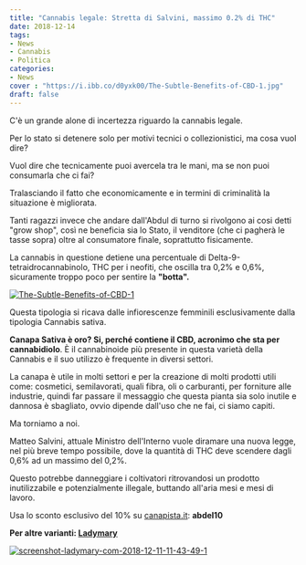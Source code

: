 ```yaml
---
title: "Cannabis legale: Stretta di Salvini, massimo 0.2% di THC"
date: 2018-12-14
tags:
- News
- Cannabis
- Politica
categories:
- News
cover : "https://i.ibb.co/d0yxk00/The-Subtle-Benefits-of-CBD-1.jpg"
draft: false
---
```

C'è un grande alone di incertezza riguardo la cannabis legale.

Per lo stato si detenere solo per motivi tecnici o collezionistici, ma cosa vuol dire?

Vuol dire che tecnicamente puoi avercela tra le mani, ma se non puoi consumarla che ci fai?

Tralasciando il fatto che economicamente e in termini di criminalità la situazione è migliorata.

Tanti ragazzi invece che andare dall'Abdul di turno si rivolgono ai cosi detti "grow shop", così ne beneficia sia lo Stato, il venditore (che ci pagherà le tasse sopra) oltre al consumatore finale, soprattutto fisicamente.

La cannabis in questione detiene una percentuale di Delta-9-tetraidrocannabinolo, THC per i neofiti, che oscilla tra 0,2% e 0,6%, sicuramente troppo poco per sentire la <strong>"botta".</strong>

<a href="https://ibb.co/99jSy99"><img src="https://i.ibb.co/d0yxk00/The-Subtle-Benefits-of-CBD-1.jpg" alt="The-Subtle-Benefits-of-CBD-1" border="0"></a>

Questa tipologia si ricava dalle infiorescenze femminili esclusivamente dalla tipologia Cannabis sativa.

<strong>Canapa Sativa è oro? 
Si, perché contiene il CBD, acronimo che sta per cannabidiolo</strong>. È il cannabinoide più presente in questa varietà della Cannabis e il suo utilizzo è frequente in diversi settori.

La canapa è utile in molti settori e per la creazione di molti prodotti utili come: cosmetici, semilavorati, quali fibra, oli o carburanti, per forniture alle industrie, quindi far passare il messaggio che questa pianta sia solo inutile e dannosa è sbagliato, ovvio dipende dall'uso che ne fai, ci siamo capiti.

Ma torniamo a noi.

Matteo Salvini, attuale Ministro dell'Interno vuole diramare una nuova legge, nel più breve tempo possibile, dove la quantità di THC deve scendere dagli 0,6% ad un massimo del 0,2%.

Questo potrebbe danneggiare i coltivatori ritrovandosi un prodotto inutilizzabile e potenzialmente illegale, buttando all'aria mesi e mesi di lavoro.

Usa lo sconto esclusivo del 10% su <a href="http://canapista.it">canapista.it</a>: <strong>abdel10 </strong>

<strong>Per altre varianti: <a href="https://ladymary.com/ref/149/">Ladymary</a> </strong>

<a href="https://ibb.co/LCJBXDP"><img src="https://i.ibb.co/Jzy8wWd/screenshot-ladymary-com-2018-12-11-11-43-49-1.png" alt="screenshot-ladymary-com-2018-12-11-11-43-49-1" border="0"></a>
